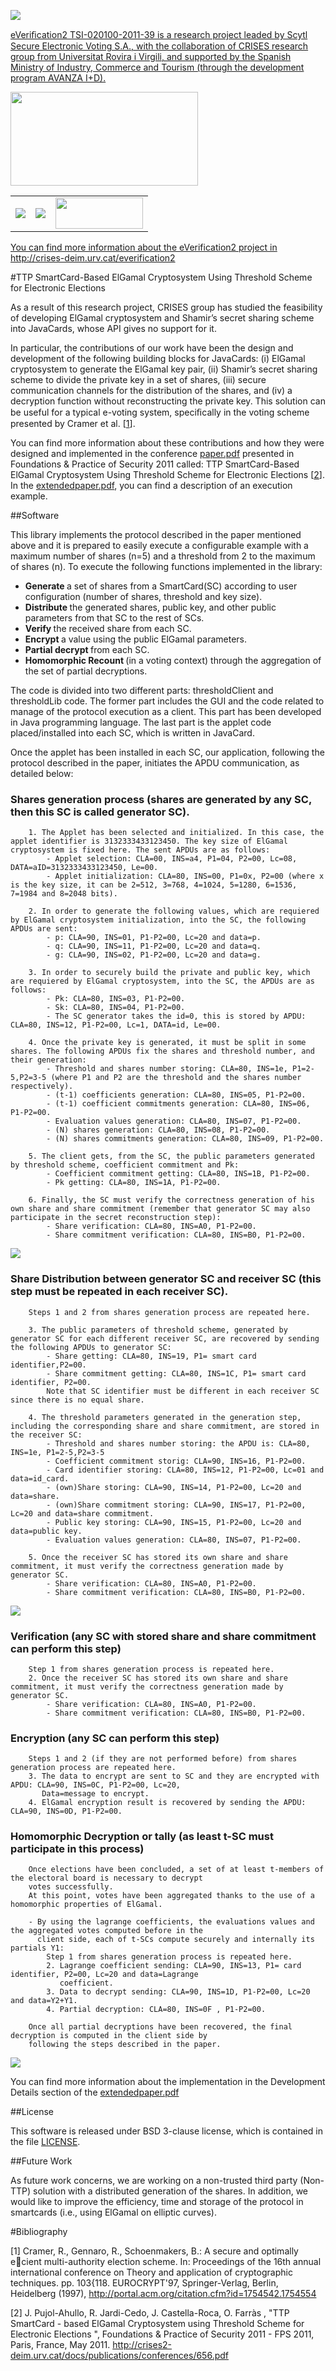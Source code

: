<a href="http://crises-deim.urv.cat/everification2/" target="_blank"><img src="https://raw.github.com/CRISES-URV/eVerification-2/master/figures/logoeverification2.png" />

eVeriﬁcation2 TSI-020100-2011-39 is a research project leaded by Scytl Secure Electronic Voting S.A.,
with the collaboration of CRISES research group from Universitat Rovira i Virgili, and supported by 
the Spanish Ministry of Industry, Commerce and Tourism (through the development program AVANZA I+D).

<a href="https://www.planavanza.es" target="_blank"><img src="https://raw.github.com/CRISES-URV/eVerification-2/master/figures/logo_planAvanza2.png"  width="300" height="150">

<center><table border="0">
<tr><td><a href="http://www.scytl.es" target="_blank"><img src=https://raw.github.com/CRISES-URV/eVerification-2/master/figures/logoScytl.png border="0"></td>
<td><a href="http://www.urv.cat" target="_blank"><img src=https://raw.github.com/CRISES-URV/eVerification-2/master/figures/logoURV.png border="0"></td>
<td><a href="http://crises-deim.urv.cat" target="_blank"><img src=https://raw.github.com/CRISES-URV/eVerification-2/master/figures/logoCrises.png width="140" height="50" border="0"></td></tr>
</table></center>

You can find more information about the eVerification2 project in http://crises-deim.urv.cat/everification2

#TTP SmartCard-Based ElGamal Cryptosystem Using Threshold Scheme for Electronic Elections

As a result of this research project, CRISES group has studied the feasibility of developing ElGamal 
cryptosystem and Shamir’s secret sharing scheme into JavaCards, whose API gives no support for it.

In particular, the contributions of our work have been the design and development of
the following building blocks for JavaCards: (i) ElGamal cryptosystem to generate the ElGamal key pair, (ii) Shamir’s 
secret sharing scheme to divide the private key in a set of shares, (iii) secure communication channels 
for the distribution of the shares, and (iv) a decryption function without reconstructing the private key. 
This solution can be useful for a typical e-voting system, speciﬁcally in the voting scheme presented by 
Cramer et al. [<a href="#ref1">1</a>].

You can find more information about these contributions and how they were designed and implemented in the 
conference <a href="https://raw.github.com/CRISES-URV/eVerification-2/master/paper.pdf">paper.pdf</a> presented in Foundations & Practice of Security 2011 called: TTP SmartCard-Based ElGamal 
Cryptosystem Using Threshold Scheme for Electronic Elections [<a href="#ref2">2</a>]. In the <a href="https://raw.github.com/CRISES-URV/eVerification-2/master/extendedpaper.pdf">extendedpaper.pdf</a>, you can find a 
description of an execution example.


##Software

This library implements the protocol described in the paper mentioned above and it is prepared to easily execute a 
configurable example with a maximum number of shares (n=5) and a threshold from 2 to the maximum of shares (n).
To execute the following functions implemented in the library:
- <b>Generate </b> a set of shares from a SmartCard(SC) according to user configuration (number of shares, threshold and key size).
- <b>Distribute </b> the generated shares, public key, and other public parameters from that SC to the rest of SCs.
- <b>Verify </b> the received share from each SC. 
- <b>Encrypt </b> a value using the public ElGamal parameters.
- <b>Partial decrypt </b> from each SC.
- <b>Homomorphic Recount </b> (in a voting context) through the aggregation of the set of partial decryptions.

The code is divided into two different parts: thresholdClient and thresholdLib code.
The former part includes the GUI and the code related to manage of the protocol execution as a client. This part has been developed
in Java programming language.
The last part is the applet code placed/installed into each SC, which is written in JavaCard.

Once the applet has been installed in each SC, our application, following the protocol described in the paper, initiates the APDU communication, as detailed below:

### Shares generation process </b>(shares are generated by any SC, then this SC is called generator SC).
		
		1. The Applet has been selected and initialized. In this case, the applet identifier is 3132333433123450. The key size of ElGamal cryptosystem is fixed here. The sent APDUs are as follows:
			- Applet selection: CLA=00, INS=a4, P1=04, P2=00, Lc=08, DATA=aID=3132333433123450, Le=00.
			- Applet initialization: CLA=80, INS=00, P1=0x, P2=00 (where x is the key size, it can be 2=512, 3=768, 4=1024, 5=1280, 6=1536, 7=1984 and 8=2048 bits).
		
		2. In order to generate the following values, which are requiered by ElGamal cryptosystem initialization, into the SC, the following APDUs are sent: 
			- p: CLA=90, INS=01, P1-P2=00, Lc=20 and data=p. 
			- q: CLA=90, INS=11, P1-P2=00, Lc=20 and data=q. 
			- g: CLA=90, INS=02, P1-P2=00, Lc=20 and data=g. 

		3. In order to securely build the private and public key, which are requiered by ElGamal cryptosystem, into the SC, the APDUs are as follows:
			- Pk: CLA=80, INS=03, P1-P2=00.
			- Sk: CLA=80, INS=04, P1-P2=00.
			- The SC generator takes the id=0, this is stored by APDU: CLA=80, INS=12, P1-P2=00, Lc=1, DATA=id, Le=00.

		4. Once the private key is generated, it must be split in some shares. The following APDUs fix the shares and threshold number, and their generation:
			- Threshold and shares number storing: CLA=80, INS=1e, P1=2-5,P2=3-5 (where P1 and P2 are the threshold and the shares number respectively).
			- (t-1) coefficients generation: CLA=80, INS=05, P1-P2=00.
			- (t-1) coefficient commitments generation: CLA=80, INS=06, P1-P2=00.
			- Evaluation values generation: CLA=80, INS=07, P1-P2=00.
			- (N) shares generation: CLA=80, INS=08, P1-P2=00.
			- (N) shares commitments generation: CLA=80, INS=09, P1-P2=00.

		5. The client gets, from the SC, the public parameters generated by threshold scheme, coefficient commitment and Pk:
			- Coefficient commitment getting: CLA=80, INS=1B, P1-P2=00.
			- Pk getting: CLA=80, INS=1A, P1-P2=00.

		6. Finally, the SC must verify the correctness generation of his own share and share commitment (remember that generator SC may also participate in the secret reconstruction step):
			- Share verification: CLA=80, INS=A0, P1-P2=00.
			- Share commitment verification: CLA=80, INS=B0, P1-P2=00.


<img src="https://raw.github.com/CRISES-URV/eVerification-2/master/figures/generation.png">

    
### Share Distribution between generator SC and receiver SC (this step must be repeated in each receiver SC).

		Steps 1 and 2 from shares generation process are repeated here.

		3. The public parameters of threshold scheme, generated by generator SC for each different receiver SC, are recovered by sending the following APDUs to generator SC:			
			- Share getting: CLA=80, INS=19, P1= smart card identifier,P2=00.
			- Share commitment getting: CLA=80, INS=1C, P1= smart card identifier, P2=00.
			Note that SC identifier must be different in each receiver SC since there is no equal share.

		4. The threshold parameters generated in the generation step, including the corresponding share and share commitment, are stored in the receiver SC:
			- Threshold and shares number storing: the APDU is: CLA=80, INS=1e, P1=2-5,P2=3-5
			- Coefficient commitment storig: CLA=90, INS=16, P1-P2=00.
			- Card identifier storing: CLA=80, INS=12, P1-P2=00, Lc=01 and data=id_card.
			- (own)Share storing: CLA=90, INS=14, P1-P2=00, Lc=20 and data=share.
			- (own)Share commitment storing: CLA=90, INS=17, P1-P2=00, Lc=20 and data=share commitment.
			- Public key storing: CLA=90, INS=15, P1-P2=00, Lc=20 and data=public key.
			- Evaluation values generation: CLA=80, INS=07, P1-P2=00.

		5. Once the receiver SC has stored its own share and share commitment, it must verify the correctness generation made by generator SC.
			- Share verification: CLA=80, INS=A0, P1-P2=00.
			- Share commitment verification: CLA=80, INS=B0, P1-P2=00.


<img src="https://raw.github.com/CRISES-URV/eVerification-2/master/figures/distrib.png">


### Verification (any SC with stored share and share commitment can perform this step)

		Step 1 from shares generation process is repeated here.
		2. Once the receiver SC has stored its own share and share commitment, it must verify the correctness generation made by generator SC.
			- Share verification: CLA=80, INS=A0, P1-P2=00.
			- Share commitment verification: CLA=80, INS=B0, P1-P2=00.

### Encryption (any SC can perform this step)

		Steps 1 and 2 (if they are not performed before) from shares generation process are repeated here.
		3. The data to encrypt are sent to SC and they are encrypted with APDU: CLA=90, INS=0C, P1-P2=00, Lc=20, 
		   Data=message to encrypt.
		4. ElGamal encryption result is recovered by sending the APDU: CLA=90, INS=0D, P1-P2=00.


### Homomorphic Decryption or tally (as least t-SC must participate in this process)
		Once elections have been concluded, a set of at least t-members of the electoral board is necessary to decrypt
		votes successfully.
		At this point, votes have been aggregated thanks to the use of a homomorphic properties of ElGamal.
		
		- By using the lagrange coefficients, the evaluations values and the aggregated votes computed before in the 
		  client side, each of t-SCs compute securely and internally its partials Y1:
			Step 1 from shares generation process is repeated here.
			2. Lagrange coefficient sending: CLA=90, INS=13, P1= card identifier, P2=00, Lc=20 and data=Lagrange 
			   coefficient.
			3. Data to decrypt sending: CLA=90, INS=1D, P1-P2=00, Lc=20 and data=Y2+Y1.
			4. Partial decryption: CLA=80, INS=0F , P1-P2=00.
		
		Once all partial decryptions have been recovered, the final decryption is computed in the client side by 
		following the steps described in the paper.
		
		
<img src="https://raw.github.com/CRISES-URV/eVerification-2/master/figures/tally.png">


You can find more information about the implementation in the Development Details section of the <a href="https://raw.github.com/CRISES-URV/eVerification-2/master/extendedpaper.pdf">extendedpaper.pdf</a>


##License

This software is released under BSD 3-clause license, which is contained in the file <a href="https://github.com/CRISES-URV/eVerification-2/blob/master/LICENSE">LICENSE</a>.


##Future Work

As future work concerns, we are working on a non-trusted third party (Non-TTP)
solution with a distributed generation of the shares. In addition, we would like
to improve the efficiency, time and storage of the protocol in smartcards (i.e.,
using ElGamal on elliptic curves).


#Bibliography

<a name="ref1"></a>[1] Cramer, R., Gennaro, R., Schoenmakers, B.: A secure and optimally ecient
multi-authority election scheme. In: Proceedings of the 16th annual international
conference on Theory and application of cryptographic techniques. pp. 103{118.
EUROCRYPT'97, Springer-Verlag, Berlin, Heidelberg (1997), 
http://portal.acm.org/citation.cfm?id=1754542.1754554

<a name="ref2"></a>[2] J. Pujol-Ahullo, R. Jardi-Cedo, J. Castella-Roca, O. Farràs , 
"TTP SmartCard - based ElGamal Cryptosystem using Threshold Scheme for Electronic Elections ", 
Foundations & Practice of Security 2011 - FPS 2011, Paris, France, May 2011. 
http://crises2-deim.urv.cat/docs/publications/conferences/656.pdf

